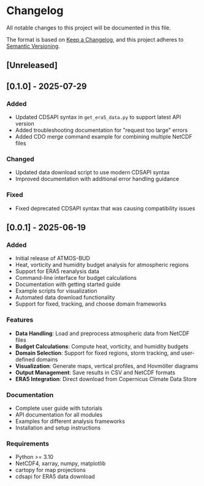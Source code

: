 # Changelog

All notable changes to this project will be documented in this file.

The format is based on [Keep a Changelog](https://keepachangelog.com/en/1.0.0/),
and this project adheres to [Semantic Versioning](https://semver.org/spec/v2.0.0.html).

## [Unreleased]

## [0.1.0] - 2025-07-29

### Added
- Updated CDSAPI syntax in `get_era5_data.py` to support latest API version
- Added troubleshooting documentation for "request too large" errors
- Added CDO merge command example for combining multiple NetCDF files

### Changed
- Updated data download script to use modern CDSAPI syntax
- Improved documentation with additional error handling guidance

### Fixed
- Fixed deprecated CDSAPI syntax that was causing compatibility issues

## [0.0.1] - 2025-06-19

### Added
- Initial release of ATMOS-BUD
- Heat, vorticity and humidity budget analysis for atmospheric regions
- Support for ERA5 reanalysis data
- Command-line interface for budget calculations
- Documentation with getting started guide
- Example scripts for visualization
- Automated data download functionality
- Support for fixed, tracking, and choose domain frameworks

### Features
- **Data Handling**: Load and preprocess atmospheric data from NetCDF files
- **Budget Calculations**: Compute heat, vorticity, and humidity budgets
- **Domain Selection**: Support for fixed regions, storm tracking, and user-defined domains
- **Visualization**: Generate maps, vertical profiles, and Hovmöller diagrams
- **Output Management**: Save results in CSV and NetCDF formats
- **ERA5 Integration**: Direct download from Copernicus Climate Data Store

### Documentation
- Complete user guide with tutorials
- API documentation for all modules
- Examples for different analysis frameworks
- Installation and setup instructions

### Requirements
- Python >= 3.10
- NetCDF4, xarray, numpy, matplotlib
- cartopy for map projections
- cdsapi for ERA5 data download
